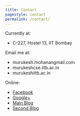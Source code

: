 ```yaml
---
title: Contact
pagestyle: contact
permalink: /contact/
---
```


Currently at:

- C-227, Hostel 13, IIT Bombay

<!-- section -->

Email me at:

- murukesh.mohanan<span class="domain">gmail.com</span>
- murukesh<span class="domain">cse.iitb.ac.in</span>
- murukesh<span class="domain">iitb.ac.in</span>

<!-- section -->

Online:

- [Facebook](https://facebook.com/murukesh)
- [Google+](https://plus.google.com/+murukeshmohanan/)
- [Main Blog](http://murukeshm.blogspot.in/)
- [Second Blog](http://linuxexperiments.blogspot.in/)
